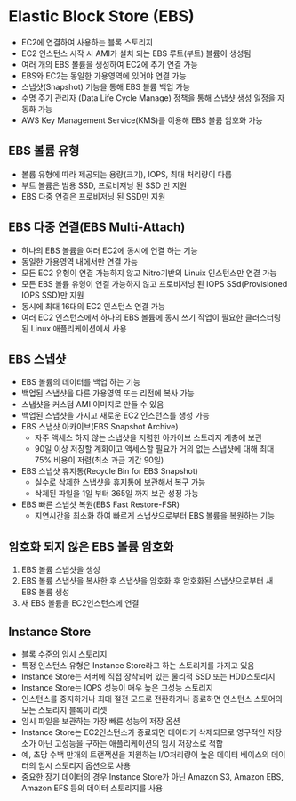 # Elastic Block Store (EBS)
- EC2에 연결하여 사용하는 블록 스토리지
- EC2 인스턴스 시작 시 AMI가 설치 되는 EBS 루트(부트) 볼륨이 생성됨
- 여러 개의 EBS 볼륨을 생성하여 EC2에 추가 연결 가능
- EBS와 EC2는 동일한 가용영역에 있어야 연결 가능
- 스냅샷(Snapshot) 기능을 통해 EBS 볼륨 백업 가능
- 수명 주기 관리자 (Data Life Cycle Manage) 정책을 통해 스냅샷 생성 일정을 자동화 가능
- AWS Key Management Service(KMS)를 이용해 EBS 볼륨 암호화 가능

## EBS 볼륨 유형
- 볼륨 유형에 따라 제공되는 용량(크기), IOPS, 최대 처리량이 다름
- 부트 볼륨은 범용 SSD, 프로비저닝 된 SSD 만 지원
- EBS 다중 연결은 프로비저닝 된 SSD만 지원

## EBS 다중 연결(EBS Multi-Attach)
- 하나의 EBS 볼륨을 여러 EC2에  동시에 연결 하는 기능
- 동일한 가용영역 내에서만 연결 가능
- 모든 EC2 유형이 연결 가능하지 않고 Nitro기반의 Linuix 인스턴스만 연결 가능
- 모든 EBS 볼륨 유형이 연결 가능하지 않고 프로비저닝 된 IOPS SSd(Provisioned IOPS SSD)만 지원
- 동시에 최대 16대의 EC2 인스턴스 연결 가능
- 여러 EC2 인스턴스에서 하나의 EBS 볼륨에 동시 쓰기 작업이 필요한 클러스터링 된 Linux 애플리케이션에서 사용

## EBS 스냅샷
- EBS 볼륨의 데이터를 백업 하는 기능
- 백업된 스냅샷을 다른 가용영역 또는 리전에 복사 가능
- 스냅샷을 커스텀 AMI 이미지로 만들 수 있음
- 백업된 스냅샷을 가지고 새로운 EC2 인스턴스를 생성 가능
- EBS 스냅샷 아카이브(EBS Snapshot Archive)
  - 자주 액세스 하지 않는 스냅샷을 저렴한 아카이브 스토리지 계층에 보관
  - 90일 이상 저장할 계회이고 액세스할 필요가 거의 없는 스냅샷에 대해 최대 75% 비용이 저렴(최소 과금 기간 90일)
- EBS 스냅샷 휴지통(Recycle Bin for EBS Snapshot)
  - 실수로 삭제한 스냅샷을 휴지통에 보관해서 복구 가능
  - 삭제된 파일을 1일 부터 365일 까지 보관 성정 가능
- EBS 빠른 스냅샷 복원(EBS Fast Restore-FSR)
  - 지연시간을 최소화 하여 빠르게 스냅샷으로부터 EBS 볼륨을 복원하는 기능

## 암호화 되지 않은 EBS 볼륨 암호화
1. EBS 볼륨 스냅샷을 생성
2. EBS 볼륨 스냅샷을 복사한 후 스냅샷을 암호화 후 암호화된 스냅샷으로부터 새 EBS 볼륨 생성
3. 새 EBS 볼륨을 EC2인스턴스에 연결

## Instance Store
 - 블록 수준의 임시 스토리지
 - 특정 인스턴스 유형은 Instance Store라고 하는 스토리지를 가지고 있음
 - Instance Store는 서버에 직접 장착되어 있는 물리적 SSD 또는 HDD스토리지
 - Instance Store는 IOPS 성능이 매우 높은 고성능 스토리지
 - 인스턴스를 중지하거나 최대 절전 모드로 전환하거나 종료하면 인스턴스 스토어의 모든 스토리지 블록이 리셋 
 - 임시 파일을 보관하는 가장 빠른 성능의 저장 옵션
 - Instance Store는 EC2인스턴스가 종료되면 데이터가 삭제되므로 영구적인 저장소가 아닌 고성능을 구하는 애플리케이션의 임시 저장소로 적합 
 - 예, 초당 수백 만개의 트랜잭션을 지원하는 I/O처리량이 높은 데이터 베이스의 데이터의 임시 스토리지 옵션으로 사용
- 중요한 장기 데이터의 경우 Instance Store가 아닌 Amazon S3, Amazon EBS, Amazon EFS 등의 데이터 스토리지를 사용